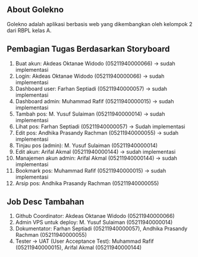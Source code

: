 ## About Golekno

Golekno adalah aplikasi berbasis web yang dikembangkan oleh kelompok 2 dari RBPL kelas A.

## Pembagian Tugas Berdasarkan Storyboard
1. Buat akun: Akdeas Oktanae Widodo (05211940000066) -> sudah implementasi
2. Login: Akdeas Oktanae Widodo (05211940000066) -> sudah implementasi
3. Dashboard user: Farhan Septiadi (05211940000057) -> sudah implementasi
4. Dashboard admin: Muhammad Rafif (05211940000015) -> sudah implementasi
5. Tambah pos: M. Yusuf Sulaiman (05211940000014) -> sudah implementasi
6. Lihat pos: Farhan Septiadi (05211940000057) -> Sudah implementasi
7. Edit pos: Andhika Prasandy Rachman (05211940000055) -> sudah implementasi
8. Tinjau pos (admin): M. Yusuf Sulaiman (05211940000014)
9. Edit akun: Arifal Akmal (05211940000144) -> sudah implementasi
10. Manajemen akun admin: Arifal Akmal (05211940000144) -> sudah implementasi
11. Bookmark pos: Muhammad Rafif (05211940000015) -> sudah implementasi
12. Arsip pos: Andhika Prasandy Rachman (05211940000055)
 

## Job Desc Tambahan
1. Github Coordinator: Akdeas Oktanae Widodo (05211940000066)
2. Admin VPS untuk deploy: M. Yusuf Sulaiman (05211940000014)
3. Dokumentator: Farhan Septiadi (05211940000057), Andhika Prasandy Rachman (05211940000055)
4. Tester  -> UAT (User Acceptance Test): Muhammad Rafif (05211940000015), Arifal Akmal (05211940000144)
